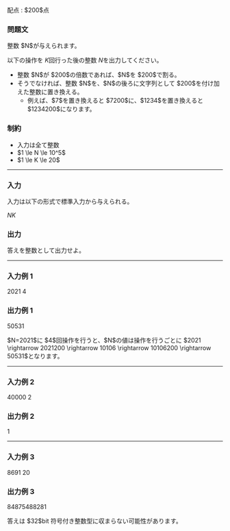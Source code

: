 
<div>

<span>

<span>

<p>
配点 : $200$点
</p>

<div>

<section>

### **問題文**

<p>
整数 $N$が与えられます。

以下の操作を $K$回行った後の整数 $N$を出力してください。
</p>

<ul>

<li>
整数 $N$が $200$の倍数であれば、$N$を $200$で割る。
</li>

<li>
そうでなければ、整数 $N$を、$N$の後ろに文字列として $200$を付け加えた整数に置き換える。
<ul>

<li>
例えば、$7$を置き換えると $7200$に、$1234$を置き換えると $1234200$になります。
</li>

</ul>

</li>

</ul>

</section>

</div>

<div>

<section>

### **制約**

<ul>

<li>
入力は全て整数
</li>

<li>
$1 \le N \le 10^5$
</li>

<li>
$1 \le K \le 20$
</li>

</ul>

</section>

</div>

---

<div>

<div>

<section>

### **入力**

<p>
入力は以下の形式で標準入力から与えられる。
</p>

<div>

$N$$K$
</div>

</section>

</div>

<div>

<section>

### **出力**

<p>
答えを整数として出力せよ。
</p>

</section>

</div>

</div>

---

<div>

<section>

### **入力例 1**

<div>

2021 4

</div>

</section>

</div>

<div>

<section>

### **出力例 1**

<div>

50531

</div>

<p>
$N=2021$に $4$回操作を行うと、$N$の値は操作を行うごとに $2021 \rightarrow 2021200 \rightarrow 10106 \rightarrow 10106200 \rightarrow 50531$となります。
</p>

</section>

</div>

---

<div>

<section>

### **入力例 2**

<div>

40000 2

</div>

</section>

</div>

<div>

<section>

### **出力例 2**

<div>

1

</div>

</section>

</div>

---

<div>

<section>

### **入力例 3**

<div>

8691 20

</div>

</section>

</div>

<div>

<section>

### **出力例 3**

<div>

84875488281

</div>

<p>
答えは $32$bit 符号付き整数型に収まらない可能性があります。
</p>

</section>

</div>

</span>

</span>

</div>
